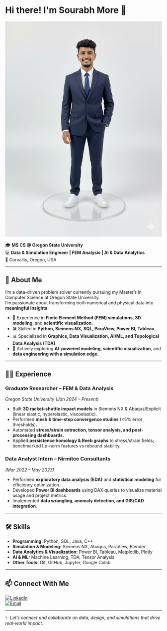 # Hi there! I'm Sourabh More 👋  

![Profile Picture](./photo.jpeg)

🎓 **MS CS @ Oregon State University**  
💻 **Data & Simulation Engineer | FEM Analysis | AI & Data Analytics**  
📍 Corvallis, Oregon, USA  

---

## 🚀 About Me  
I’m a data-driven problem solver currently pursuing my Master’s in Computer Science at Oregon State University.  
I’m passionate about transforming both numerical and physical data into **meaningful insights**.  

- 🔬 Experience in **Finite Element Method (FEM) simulations**, **3D modeling**, and **scientific visualization**.  
- 🛠 Skilled in **Python, Siemens NX, SQL, ParaView, Power BI, Tableau**.  
- 📊 Specialized in **Graphics, Data Visualization, AI/ML, and Topological Data Analysis (TDA)**.  
- 🌱 Actively exploring **AI-powered modeling**, **scientific visualization**, and **data engineering with a simulation edge**.  

---

## 🧑‍💻 Experience  

### Graduate Researcher – FEM & Data Analysis  
*Oregon State University (Jan 2024 – Present)*  
- Built **3D racket–shuttle impact models** in Siemens NX & Abaqus/Explicit (linear elastic, hyperelastic, viscoelastic).  
- Performed **mesh & time-step convergence studies** (<5% error thresholds).  
- Automated **stress/strain extraction, tensor analysis, and post-processing dashboards**.  
- Applied **persistence homology & Reeb graphs** to stress/strain fields; benchmarked Lp-norm features vs rebound stability.  

### Data Analyst Intern – Nirmitee Consultants  
*(Mar 2022 – May 2023)*  
- Performed **exploratory data analysis (EDA)** and **statistical modeling** for efficiency optimization.  
- Developed **Power BI dashboards** using DAX queries to visualize material usage and project metrics.  
- Implemented **data wrangling, anomaly detection, and GIS/CAD integration**.  

---

## 🛠️ Skills  

- **Programming:** Python, SQL, Java, C++  
- **Simulation & Modeling:** Siemens NX, Abaqus, ParaView, Blender  
- **Data Analytics & Visualization:** Power BI, Tableau, Matplotlib, Plotly  
- **AI & ML:** Machine Learning, TDA, Tensor Analysis  
- **Other Tools:** Git, GitHub, Jupyter, Google Colab  


---

## 📫 Connect With Me  

[![LinkedIn](https://img.shields.io/badge/LinkedIn-blue?logo=linkedin&logoColor=white)](https://www.linkedin.com/in/sourabh-more-22a307264/)  
[![Email](https://img.shields.io/badge/Email-red?logo=gmail&logoColor=white)](mailto:youremail@gmail.com)  

---
✨ *Let’s connect and collaborate on data, design, and simulations that drive real-world impact.*
